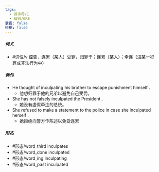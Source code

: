 ```yaml
---
tags:
  - 首字母/I
  - 级别/GRE
掌握: false
模糊: false
---
```

##### 词义
- #词性/v  控告，连累（某人）受罪，归罪于；连累（某人）；牵连（进某一犯罪或非法行为中）
##### 例句
- He thought of inculpating his brother to escape punishment himself .
	- 他想归罪于他的兄弟以避免自己受罚。
- She has not falsely inculpated the President .
	- 她没有虚假牵连的总统。
- She refused to make a statement to the police in case she inculpated herself .
	- 她拒绝向警方作陈述以免受连累
##### 形态
- #形态/word_third inculpates
- #形态/word_done inculpated
- #形态/word_ing inculpating
- #形态/word_past inculpated
